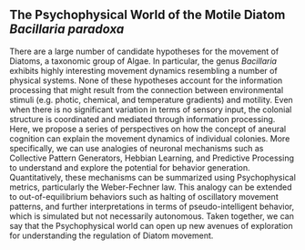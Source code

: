 ## The Psychophysical World of the Motile Diatom *Bacillaria paradoxa*  

There are a large number of candidate hypotheses for the movement of Diatoms, a taxonomic group of Algae. In particular, the genus _Bacillaria_ exhibits highly interesting movement dynamics resembling a number of physical systems. None of these hypotheses account for the information processing that might result from the connection between environmental stimuli (e.g. photic, chemical, and temperature gradients) and motility. Even when there is no significant variation in terms of sensory input, the colonial structure is coordinated and mediated through information processing. Here, we propose a series of perspectives on how the concept of aneural cognition can explain the movement dynamics of individual colonies. More specifically, we can use analogies of neuronal mechanisms such as Collective Pattern Generators, Hebbian Learning, and Predictive Processing to understand and explore the potential for behavior generation. Quantitatively, these mechanisms can be summarized using Psychophysical metrics, particularly the Weber-Fechner law. This analogy can be extended to out-of-equilibrium behaviors such as halting of oscillatory movement patterns, and further interpretations in terms of pseudo-intelligent behavior, which is simulated but not necessarily autonomous. Taken together, we can say that the Psychophysical world can open up new avenues of exploration for understanding the regulation of Diatom movement.

